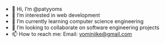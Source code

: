 - 👋 Hi, I’m @patyyoms
- 👀 I’m interested in web development
- 🌱 I’m currently learning computer science engineering
- 💞️ I’m looking to collaborate on software engineering projects
- 📫 How to reach me: Email: yominjike@gmail.com

<!---
patyyoms/patyyoms is a ✨ special ✨ repository because its `README.md` (this file) appears on your GitHub profile.
You can click the Preview link to take a look at your changes.
--->
